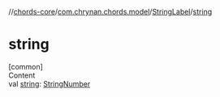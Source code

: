 //[chords-core](../../../index.md)/[com.chrynan.chords.model](../index.md)/[StringLabel](index.md)/[string](string.md)



# string  
[common]  
Content  
val [string](string.md): [StringNumber](../-string-number/index.md)  



